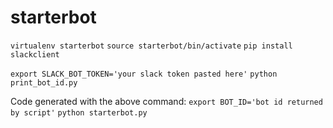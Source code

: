 # starterbot
``` virtualenv starterbot ```
``` source starterbot/bin/activate ```
``` pip install slackclient ```

``` export SLACK_BOT_TOKEN='your slack token pasted here' ```
``` python print_bot_id.py ```

Code generated with the above command:
``` export BOT_ID='bot id returned by script' ```
``` python starterbot.py ```
